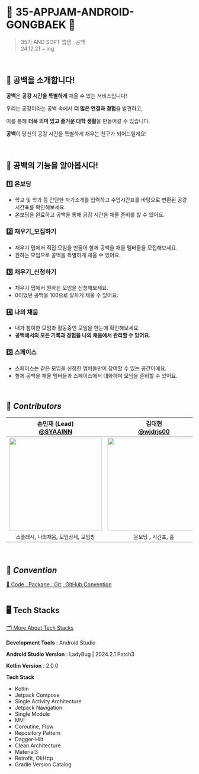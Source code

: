 # 🧩 35-APPJAM-ANDROID-GONGBAEK 🧩
> 35기 AND SOPT 앱잼 : 공백 <br>
  24.12.21 ~ ing
<br>

## 🏫 **공백을 소개합니다!**

**공백**은 **공강 시간을 특별하게** 채울 수 있는 서비스입니다!

우리는 공강이라는 공백 속에서 **더 많은 연결과 경험**을 발견하고,

이를 통해 **더욱 의미 있고 즐거운 대학 생활**을 만들어갈 수 있습니다.

**공백**이 당신의 공강 시간을 특별하게 채우는 친구가 되어드릴게요!

<br>

## 🧩 **공백의 기능을 알아봅시다!**

### 1️⃣ 온보딩

- 학교 및 학과 등 간단한 자기소개를 입력하고 수업시간표를 바탕으로 변환된 공강 시간표를 확인해보세요.
- 온보딩을 완료하고 공백을 통해 공강 시간을 채울 준비를 할 수 있어요.

### 2️⃣ 채우기_모집하기

- 채우기 탭에서 직접 모임을 만들어 함께 공백을 채울 멤버들을 모집해보세요.
- 원하는 모임으로 공백을 특별하게 채울 수 있어요.

### 3️⃣ 채우기_신청하기

- 채우기 탭에서 원하는 모임을 신청해보세요.
- 0이었던 공백을 100으로 알차게 채울 수 있어요.

### 4️⃣ 나의 채움

- 내가 참여한 모임과 활동중인 모임을 한눈에 확인해보세요.
- **공백에서의 모든 기록과 경험을 나의 채움에서 관리할 수 있어요.**

### 5️⃣ 스페이스

- 스페이스는 같은 모임을 신청한 멤버들만이 참여할 수 있는 공간이에요.
- 함께 공백을 채울 멤버들과 스페이스에서 대화하며 모임을 준비할 수 있어요.

<br>

## 🍨 *****Contributors*****
| 손민재 (Lead) <br> [@SYAAINN](https://github.com/SYAAINN) |             김대현 <br> [@wjdrjs00](https://github.com/wjdrjs00)             |              송민서 <br>[@MinseoSONG](https://github.com/MinseoSONG)               |
|:---:|:-----------------------------------------------------------------------------:|:-----------------------------------------------------------------------------:|
| <img width="250" src="https://avatars.githubusercontent.com/u/137160756?s=400&u=1375e6a20891ea260599b2bd3f0b3496e976ea8f&v=4"/> | <img width="250" src="https://avatars.githubusercontent.com/u/132973917?v=4"/> | <img width="250" src="https://avatars.githubusercontent.com/u/105851903?v=4"/> |
| `스플래시`, `나의채움`, `모임상세`, `모임방` | `온보딩` , `시간표`, `홈` | `모임조회`, `모임등록`, `마이페이지` |
<br>


## 📗 *****Convention*****
[📕 Code , Package , Git , GitHub Convention ](https://sumptuous-viscose-f29.notion.site/168a055a68d581f59cfdee8691a8c73f?pvs=4) 
<br>
<br>

## 🖥️ **Tech Stacks**
[ 🗂️ More About Tech Stacks ](https://sumptuous-viscose-f29.notion.site/168a055a68d58174966af6f9791ce831?pvs=4)
<br>
<br>
**Development Tools** : Android Studio

**Android Studio Version** : LadyBug | 2024.2.1 Patch3

**Kotlin Version** : 2.0.0

**Tech Stack**

- Kotlin
- Jetpack Compose
- Single Activity Architecture
- Jetpack Navigation
- Single Module
- MVI
- Coroutine, Flow
- Repository Pattern
- Dagger-Hilt
- Clean Architecture
- Material3
- Retrofit, OkHttp
- Gradle Version Catalog
